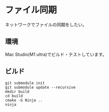 # ファイル同期

ネットワークでファイルの同期をしたい。

## 環境

Mac Studio(M1 ultra)でビルド・テストしています。

## ビルド

```shell
git submodule init
git submodule update --recursive
mkdir build
cd build
cmake -G Ninja ..
ninja
```
